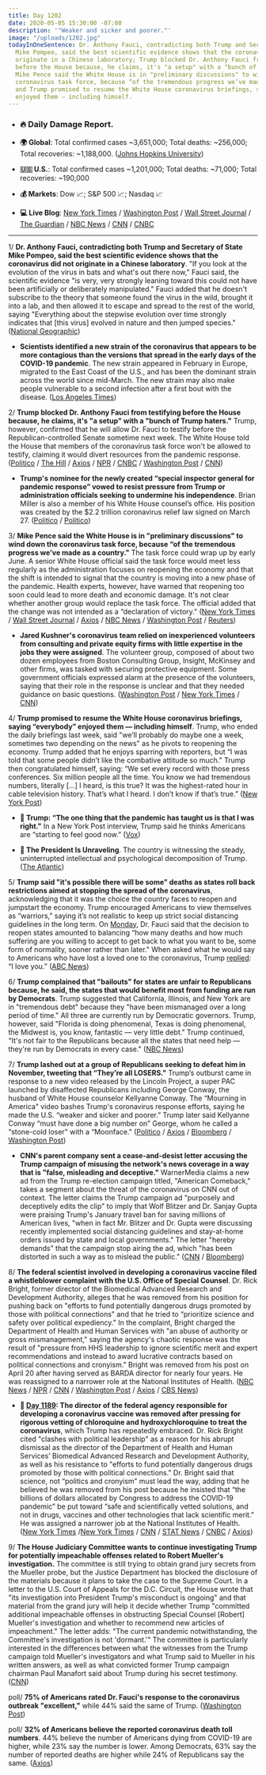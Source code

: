```yaml
---
title: Day 1202
date: 2020-05-05 15:30:00 -07:00
description: '"Weaker and sicker and poorer."'
image: "/uploads/1202.jpg"
todayInOneSentence: Dr. Anthony Fauci, contradicting both Trump and Secretary of State
  Mike Pompeo, said the best scientific evidence shows that the coronavirus did not
  originate in a Chinese laboratory; Trump blocked Dr. Anthony Fauci from testifying
  before the House because, he claims, it's "a setup" with a "bunch of Trump haters";
  Mike Pence said the White House is in "preliminary discussions" to wind down the
  coronavirus task force, because “of the tremendous progress we’ve made as a country";
  and Trump promised to resume the White House coronavirus briefings, saying “everybody”
  enjoyed them — including himself.
---
```


* ### 🔥 Daily Damage Report.

* **🌍 Global**: Total confirmed cases \~3,651,000; Total deaths: \~256,000; Total recoveries: \~1,188,000. ([Johns Hopkins University](https://coronavirus.jhu.edu/map.html))

* **🇺🇸 U.S.**: Total confirmed cases \~1,201,000; Total deaths: \~71,000; Total recoveries: \~190,000

* **💰 Markets**: Dow 📈; S&P 500 📈; Nasdaq 📈

* **💻 Live Blog**: [New York Times](https://www.nytimes.com/2020/05/05/us/coronavirus-live-news.html) / [Washington Post](https://www.washingtonpost.com/nation/2020/05/05/coronavirus-update-us/) / [Wall Street Journal](https://www.wsj.com/livecoverage/latest-updates/coronavirus?mod=theme_coronavirus-ribbon) / [The Guardian](https://www.theguardian.com/world/live/2020/may/05/coronavirus-us-live-fauci-warns-against-rush-reopen-trump-cuomo-latest-news-updates) / [NBC News](https://www.nbcnews.com/health/health-news/live-blog/2020-05-05-coronavirus-news-n1200041?icid=cv_marquee) / [CNN](https://www.cnn.com/us/live-news/us-coronavirus-update-05-05-20/h_8d402208ad1beffc91482ffbb6e15f4a) / [CNBC](https://www.cnbc.com/2020/05/05/coronavirus-latest-updates.html)

---

1/ **Dr. Anthony Fauci, contradicting both Trump and Secretary of State Mike Pompeo, said the best scientific evidence shows that the coronavirus did not originate in a Chinese laboratory**. "If you look at the evolution of the virus in bats and what's out there now," Fauci said, the scientific evidence "is very, very strongly leaning toward this could not have been artificially or deliberately manipulated." Fauci added that he doesn't subscribe to the theory that someone found the virus in the wild, brought it into a lab, and then allowed it to escape and spread to the rest of the world, saying "Everything about the stepwise evolution over time strongly indicates that \[this virus\] evolved in nature and then jumped species." ([National Geographic](https://www.nationalgeographic.com/science/2020/05/anthony-fauci-no-scientific-evidence-the-coronavirus-was-made-in-a-chinese-lab-cvd/))

* **Scientists identified a new strain of the coronavirus that appears to be more contagious than the versions that spread in the early days of the COVID-19 pandemic**. The new strain appeared in February in Europe, migrated to the East Coast of the U.S., and has been the dominant strain across the world since mid-March. The new strain may also make people vulnerable to a second infection after a first bout with the disease. ([Los Angeles Times](https://www.latimes.com/california/story/2020-05-05/mutant-coronavirus-has-emerged-more-contagious-than-original))

2/ **Trump blocked Dr. Anthony Fauci from testifying before the House because, he claims, it's "a setup" with a "bunch of Trump haters."** Trump, however, confirmed that he will allow Dr. Fauci to testify before the Republican-controlled Senate sometime next week. The White House told the House that members of the coronavirus task force won't be allowed to testify, claiming it would divert resources from the pandemic response. ([Politico](https://www.politico.com/news/2020/05/05/kellyanne-conway-fauci-kavanaugh-236640) / [The Hill](https://thehill.com/homenews/administration/496016-white-house-prohibits-coronavirus-task-force-members-from-testifying) / [Axios](https://www.axios.com/trump-fauci-house-testimony-818e3146-c9f3-4c97-b9dd-c7c3faf8b4d7.html) / [NPR](https://www.npr.org/sections/coronavirus-live-updates/2020/05/05/850644429/fauci-to-testify-before-senate-panel-despite-white-house-limits-on-hill-hearings) / [CNBC](https://www.cnbc.com/2020/05/05/coronavirus-trump-blocked-anthony-fauci-house-testimony-because-of-haters.html) / [Washington Post](https://www.washingtonpost.com/politics/2020/05/04/white-house-that-had-fauci-stand-around-full-workweek-wont-waste-his-time-testifying-before-congress/) / [CNN](https://www.cnn.com/2020/05/05/politics/donald-trump-congress-oversight/index.html))

* **Trump's nominee for the newly created “special inspector general for pandemic response” vowed to resist pressure from Trump or administration officials seeking to undermine his independence**. Brian Miller is also a member of his White House counsel’s office. His position was created by the $2.2 trillion coronavirus relief law signed on March 27. ([Politico](https://www.politico.com/news/2020/05/05/trump-watchdog-hearing-237381) / [Politico](https://www.politico.com/news/2020/05/04/trumps-pandemic-watchdog-pick-pledges-independence-234676))

3/ **Mike Pence said the White House is in "preliminary discussions" to wind down the coronavirus task force, because “of the tremendous progress we’ve made as a country."** The task force could wrap up by early June. A senior White House official said the task force would meet less regularly as the administration focuses on reopening the economy and that the shift is intended to signal that the country is moving into a new phase of the pandemic. Health experts, however, have warned that reopening too soon could lead to more death and economic damage. It's not clear whether another group would replace the task force. The official added that the change was not intended as a “declaration of victory." ([New York Times](https://www.nytimes.com/2020/05/05/us/coronavirus-live-news.html#link-2bae7229) / [Wall Street Journal](https://www.wsj.com/articles/white-house-discussing-phasing-out-coronavirus-task-force-pence-says-11588705738?mod=politics_lead_pos1) / [Axios](https://www.axios.com/white-house-coronavirus-task-force-disband-049a0d3e-e1d9-4007-a811-1f3b3f506b96.html) / [NBC News](https://www.nbcnews.com/politics/politics-news/white-house-wind-down-coronavirus-task-force-n1200686) / [Washington Post](https://www.washingtonpost.com/nation/2020/05/05/coronavirus-update-us/#link-MU3EXA2KL5GB7CD37U6MZOSQBU) / [Reuters](https://www.reuters.com/article/us-health-coronavirus-usa-task-force/white-house-plans-to-wind-down-coronavirus-task-force-in-coming-weeks-new-york-times-idUSKBN22H2KJ))

* **Jared Kushner's coronavirus team relied on inexperienced volunteers from consulting and private equity firms with little expertise in the jobs they were assigned**. The volunteer group, composed of about two dozen employees from Boston Consulting Group, Insight, McKinsey and other firms, was tasked with securing protective equipment. Some government officials expressed alarm at the presence of the volunteers, saying that their role in the response is unclear and that they needed guidance on basic questions. ([Washington Post](https://www.washingtonpost.com/politics/kushner-coronavirus-effort-said-to-be-hampered-by-inexperienced-volunteers/2020/05/05/6166ef0c-8e1c-11ea-9e23-6914ee410a5f_story.html) / [New York Times](https://www.nytimes.com/2020/05/05/us/jared-kushner-fema-coronavirus.html?action=click&module=Spotlight&pgtype=Homepage) / [CNN](https://www.cnn.com/2020/05/06/politics/jared-kushner-white-house-volunteers-coronavirus/index.html))

4/ **Trump promised to resume the White House coronavirus briefings, saying “everybody” enjoyed them — including himself**. Trump, who ended the daily briefings last week, said "we’ll probably do maybe one a week, sometimes two depending on the news" as he pivots to reopening the economy. Trump added that he enjoys sparring with reporters, but “I was told that some people didn’t like the combative attitude so much." Trump then congratulated himself, saying: “We set every record with those press conferences. Six million people all the time. You know we had tremendous numbers, literally \[...\] I heard, is this true? It was the highest-rated hour in cable television history. That’s what I heard. I don’t know if that’s true.” ([New York Post](https://nypost.com/2020/05/05/trump-says-coronavirus-briefings-will-return-blasts-cbs-news/))

* **👑 Trump: “The one thing that the pandemic has taught us is that I was right."** In a New York Post interview, Trump said he thinks Americans are “starting to feel good now.” ([Vox](https://www.vox.com/2020/5/5/21247823/trump-coronavirus-claims-was-right-americans-worried-polls))

* **👑 The President Is Unraveling**. The country is witnessing the steady, uninterrupted intellectual and psychological decomposition of Trump. ([The Atlantic](https://www.theatlantic.com/ideas/archive/2020/05/president-unraveling/611146/))

5/ **Trump said "it's possible there will be some" deaths as states roll back restrictions aimed at stopping the spread of the coronavirus**, acknowledging that it was the choice the country faces to reopen and jumpstart the economy. Trump encouraged Americans to view themselves as “warriors," saying it’s not realistic to keep up strict social distancing guidelines in the long term. On [Monday](https://www.cnn.com/2020/05/04/politics/fauci-coronavirus-cnntv/index.html), Dr. Fauci said that the decision to reopen states amounted to balancing “how many deaths and how much suffering are you willing to accept to get back to what you want to be, some form of normality, sooner rather than later." When asked what he would say to Americans who have lost a loved one to the coronavirus, Trump [replied](https://abcnews.go.com/Politics/president-trump-americans-whove-lost-loved-coronavirus-love/story?id=70515659): “I love you.” ([ABC News](https://abcnews.go.com/Politics/trump-abcs-david-muir-covid-19-deaths-country/story?id=70515537&cid=clicksource_4380645_2_heads_hero_live_hero_hed))

6/ **Trump complained that "bailouts" for states are unfair to Republicans because, he said, the states that would benefit most from funding are run by Democrats**. Trump suggested that California, Illinois, and New York are in "tremendous debt" because they "have been mismanaged over a long period of time." All three are currently run by Democratic governors. Trump, however, said "Florida is doing phenomenal, Texas is doing phenomenal, the Midwest is, you know, fantastic — very little debt." Trump continued, "It's not fair to the Republicans because all the states that need help — they're run by Democrats in every case." ([NBC News](https://www.nbcnews.com/politics/congress/trump-says-bailouts-unfair-gop-states-needing-aid-run-democrats-n1200116))

7/ **Trump lashed out at a group of Republicans seeking to defeat him in November, tweeting that “They’re all LOSERS."**  Trump’s outburst came in response to a new video released by the Lincoln Project, a super PAC launched by disaffected Republicans including George Conway, the husband of White House counselor Kellyanne Conway. The “Mourning in America" video bashes Trump's coronavirus response efforts, saying he made the U.S. “weaker and sicker and poorer.” Trump later said Kellyanne Conway “must have done a big number on” George, whom he called a “stone-cold loser" with a “Moonface." ([Politico](https://www.politico.com/news/2020/05/05/trump-george-conway-conservative-critics-new-coronavirus-ad-236461) / [Axios](https://www.axios.com/trump-tweets-lincoln-project-coronavirus-ad-67be0abf-8a40-4557-a5e4-5ac93f3ce1e5.html) / [Bloomberg](https://www.bloomberg.com/news/articles/2020-05-05/trump-hits-stone-cold-loser-george-conway-over-virus-ad?sref=MIBMEEoj) / [Washington Post](https://www.washingtonpost.com/opinions/2020/05/05/trumps-unhinged-rant-about-new-attack-ad-shows-his-weakness))

* **CNN's parent company sent a cease-and-desist letter accusing the Trump campaign of misusing the network's news coverage in a way that is "false, misleading and deceptive."** WarnerMedia claims a new ad from the Trump re-election campaign titled, "American Comeback," takes a segment about the threat of the coronavirus on CNN out of context. The letter claims the Trump campaign ad "purposely and deceptively edits the clip" to imply that Wolf Blitzer and Dr. Sanjay Gupta were praising Trump's January travel ban for saving millions of American lives, "when in fact Mr. Blitzer and Dr. Gupta were discussing recently implemented social distancing guidelines and stay-at-home orders issued by state and local governments." The letter "hereby demands" that the campaign stop airing the ad, which "has been distorted in such a way as to mislead the public." ([CNN](https://www.cnn.com/2020/05/04/media/trump-campaign-ad-cease-and-desist/index.html) / [Bloomberg](https://www.bloomberg.com/news/articles/2020-05-05/trump-reboots-2020-message-to-play-up-post-virus-era-not-crisis?sref=MIBMEEoj))

8/ **The federal scientist involved in developing a coronavirus vaccine filed a whistleblower complaint with the U.S. Office of Special Counsel**. Dr. Rick Bright, former director of the Biomedical Advanced Research and Development Authority, alleges that he was removed from his position for pushing back on "efforts to fund potentially dangerous drugs promoted by those with political connections" and that he tried to “prioritize science and safety over political expediency." In the complaint, Bright charged the Department of Health and Human Services with "an abuse of authority or gross mismanagement," saying the agency's chaotic response was the result of "pressure from HHS leadership to ignore scientific merit and expert recommendations and instead to award lucrative contracts based on political connections and cronyism." Bright was removed from his post on April 20 after having served as BARDA director for nearly four years. He was reassigned to a narrower role at the National Institutes of Health. ([NBC News](https://www.nbcnews.com/politics/white-house/ousted-hhs-official-files-whistleblower-complaint-coronavirus-response-n1200681) / [NPR](https://www.npr.org/sections/coronavirus-live-updates/2020/05/05/850960344/rick-bright-former-top-vaccine-scientist-files-whistleblower-complaint) / [CNN](https://www.cnn.com/2020/05/05/politics/rick-bright-complaint/index.html) / [Washington Post](https://www.washingtonpost.com/health/2020/05/05/rick-bright-hydroxychloroquine-whistleblower-complaint/) / [Axios](https://www.axios.com/coronavirus-rick-bright-whistleblower-f48cc9c6-8e6e-4662-a127-03e51f323288.html) / [CBS News](https://www.cbsnews.com/news/ousted-hhs-vaccine-expert-rick-bright-files-whistleblower-complaint/))

* **📌 [Day 1189](https://whatthefuckjusthappenedtoday.com/2020/04/22/day-1189/#1-the-director-of-the-federal-agency): The director of the federal agency responsible for developing a coronavirus vaccine was removed after pressing for rigorous vetting of chloroquine and hydroxychloroquine to treat the coronavirus**, which Trump has repeatedly embraced.  Dr. Rick Bright cited "clashes with political leadership" as a reason for his abrupt dismissal as the director of the Department of Health and Human Services’ Biomedical Advanced Research and Development Authority, as well as his resistance to "efforts to fund potentially dangerous drugs promoted by those with political connections." Dr. Bright said that science, not “politics and cronyism” must lead the way, adding that he believed he was removed from his post because he insisted that “the billions of dollars allocated by Congress to address the COVID-19 pandemic” be put toward “safe and scientifically vetted solutions, and not in drugs, vaccines and other technologies that lack scientific merit.” He was assigned a narrower job at the National Institutes of Health. ([New York Times](https://www.nytimes.com/2020/04/22/us/coronavirus-live-coverage.html#link-652aa9c3) /[New York Times](https://www.nytimes.com/2020/04/22/us/politics/rick-bright-trump-hydroxychloroquine.html) / [CNN](https://www.cnn.com/2020/04/22/politics/rick-bright-barda-trump-coronavirus/index.html) / [STAT News](https://www.statnews.com/2020/04/21/rick-bright-out-at-barda/) / [CNBC](https://www.cnbc.com/2020/04/22/coronavirus-treatment-vaccine-doctor-says-worry-about-trump-idea-led-to-ouster.html) / [Axios](https://www.axios.com/hydroxychloroquine-coronavirus-vaccine-doctor-02f1430c-6c44-43fc-abab-56f2716c6d5a.html?stream=politics))

9/ **The House Judiciary Committee wants to continue investigating Trump for potentially impeachable offenses related to Robert Mueller's investigation.** The committee is still trying to obtain grand jury secrets from the Mueller probe, but the Justice Department has blocked the disclosure of the materials because it plans to take the case to the Supreme Court. In a letter to the U.S. Court of Appeals for the D.C. Circuit, the House wrote that "its investigation into President Trump's misconduct is ongoing" and that material from the grand jury will help it decide whether Trump "committed additional impeachable offenses in obstructing Special Counsel \[Robert\] Mueller's investigation and whether to recommend new articles of impeachment." The letter adds: "The current pandemic notwithstanding, the Committee's investigation is not 'dormant.'" The committee is particularly interested in the differences between what the witnesses from the Trump campaign told Mueller's investigators and what Trump said to Mueller in his written answers, as well as what convicted former Trump campaign chairman Paul Manafort said about Trump during his secret testimony. ([CNN](https://www.cnn.com/2020/04/29/politics/mueller-grand-jury-house-impeachable/index.html))

poll/ **75% of Americans rated Dr. Fauci's response to the coronavirus outbreak "excellent,"** while 44% said the same of Trump. ([Washington Post](https://www.washingtonpost.com/politics/americans-widely-oppose-reopening-most-businesses-despite-easing-of-restrictions-in-some-states-post-u-md-poll-finds/2020/05/04/495ddc3a-8e36-11ea-9e23-6914ee410a5f_story.html))

poll/ **32% of Americans believe the reported coronavirus death toll numbers**. 44% believe the number of Americans dying from COVID-19 are higher, while 23% say the number is lower. Among Democrats, 63% say the number of reported deaths are higher while 24% of Republicans say the same. ([Axios](https://www.axios.com/axios-ipsos-coronavirus-week-8-5a1947d5-9850-4e58-9583-9b617e6fdc1b.html))
